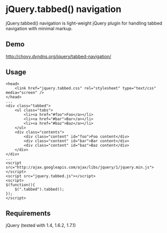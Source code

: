jQuery.tabbed() navigation
===========

jQuery.tabbed() navigation is light-weight jQuery plugin for handling tabbed navigation with minimal markup.

Demo
----

http://chovy.dyndns.org/jquery/tabbed-navigation/

Usage
-----

	<head>
		<link href="jquery.tabbed.css" rel="stylesheet" type="text/css" media="screen" />
	</head>
	...
	<div class="tabbed">
		<ul class="tabs">
			<li><a href="#foo">Foo</a></li>
			<li><a href="#bar">Bar</a></li>
			<li><a href="#baz">Baz</a></li>
		</ul>
		<div class="contents">
			<div class="content" id="foo">Foo content</div>
			<div class="content" id="bar">Bar content</div>
			<div class="content" id="baz">Baz content</div>
		</div>
	</div>
	...
	<script src="http://ajax.googleapis.com/ajax/libs/jquery/1/jquery.min.js"></script>
	<script src="jquery.tabbed.js"></script>
	<script>
	$(function(){
		$(".tabbed").tabbed();
	});
	</script>


Requirements
------------

jQuery (tested with 1.4, 1.6.2, 1.7.1) 
